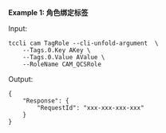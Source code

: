 **Example 1: 角色绑定标签**



Input: 

```
tccli cam TagRole --cli-unfold-argument  \
    --Tags.0.Key AKey \
    --Tags.0.Value AValue \
    --RoleName CAM_QCSRole
```

Output: 
```
{
    "Response": {
        "RequestId": "xxx-xxx-xxx-xxx"
    }
}
```

